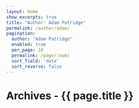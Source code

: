 ```yaml
---
layout: home
show_excerpts: true
title: "Author: Adam Patridge"
permalink: /author/adam/
pagination:
  author: "Adam Patridge"
  enabled: true
  per_page: 10
  permalink: /page/:num/
  sort_field: 'date'
  sort_reverse: false
---
```


<h1>Archives - {{ page.title }}</h1>
